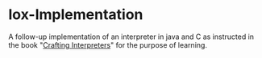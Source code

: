 # lox-Implementation
A follow-up implementation of  an interpreter in java and C as instructed in the book "[Crafting Interpreters](http://www.craftinginterpreters.com)" for the purpose of learning.
